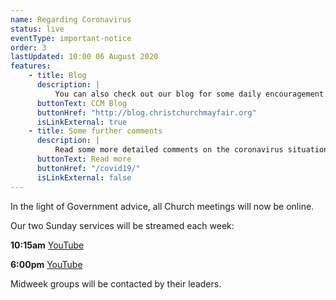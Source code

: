 ```yaml
---
name: Regarding Coronavirus
status: live
eventType: important-notice
order: 3
lastUpdated: 10:00 06 August 2020
features:
    - title: Blog
      description: |
          You can also check out our blog for some daily encouragement.
      buttonText: CCM Blog
      buttonHref: "http://blog.christchurchmayfair.org"
      isLinkExternal: true
    - title: Some further comments
      description: |
          Read some more detailed comments on the coronavirus situation from Matt Fuller.
      buttonText: Read more
      buttonHref: "/covid19/"
      isLinkExternal: false
---
```


In the light of Government advice, all Church meetings will now be online.

Our two Sunday services will be streamed each week:

**10:15am** [YouTube](https://youtu.be/18y2m1yLAmo)

**6:00pm** [YouTube](https://youtu.be/_hptGY5GLbo)

Midweek groups will be contacted by their leaders.
